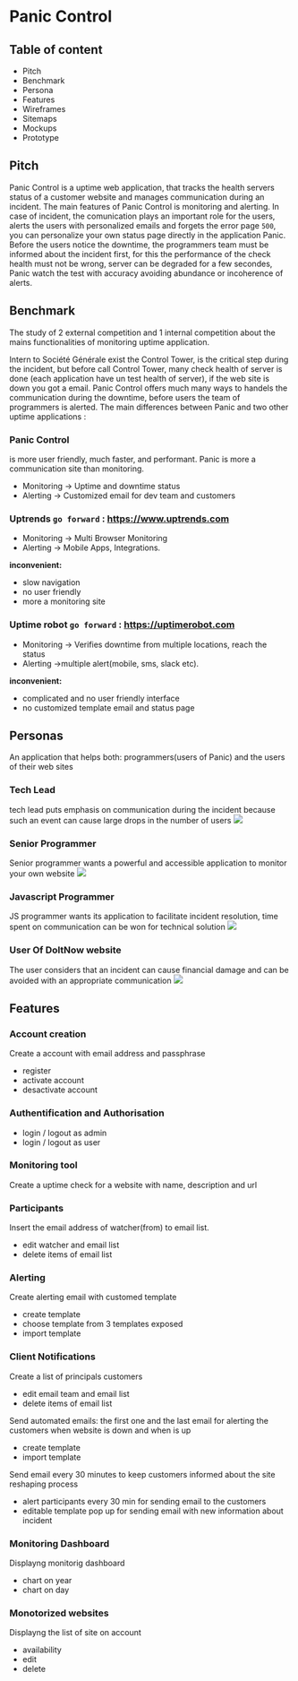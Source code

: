 # Panic Control
## Table of content

- Pitch
- Benchmark
- Persona
- Features
- Wireframes
- Sitemaps
- Mockups
- Prototype


## Pitch
  Panic Control is a uptime web application, that tracks the health servers status of a customer website and manages communication during an incident. The main features of Panic Control is monitoring and alerting. 
In case of incident, the comunication plays an important role for the users, alerts the users with personalized emails and forgets the error page `500`, you can personalize your own status page directly in the application Panic. 
  Before the users notice the downtime, the programmers team must be informed about the incident first, for this the performance of the check health must not be wrong, server can be degraded for a few secondes, Panic watch the test with accuracy avoiding abundance or incoherence of alerts.




## Benchmark

  The study of 2 external competition and 1 internal competition about the mains functionalities of monitoring uptime application.

  Intern to Société Générale exist the Control Tower, is the critical step during the incident, but before call Control Tower, many check health of server is done (each application have un test health of server), if the web site is down you got a email. Panic Control offers much many ways to handels the communication during the downtime, before users the team of programmers is alerted.
  The main differences between Panic and two other uptime applications  :
### Panic Control
is more user friendly, much faster, and performant. Panic is more a communication site than monitoring.
- Monitoring -> Uptime and downtime status 
- Alerting -> Customized email for dev team and customers 

### Uptrends `go forward` : <https://www.uptrends.com> 
- Monitoring -> Multi Browser Monitoring
- Alerting -> Mobile Apps, Integrations.

**inconvenient:**
- slow navigation
- no user friendly
- more a monitoring site  

### Uptime robot `go forward` : <https://uptimerobot.com>
- Monitoring -> Verifies downtime from multiple locations, reach the status
- Alerting ->multiple alert(mobile, sms, slack etc).

**inconvenient:** 
- complicated and no user friendly interface
- no customized template email and status page


## Personas

An application that helps both: programmers(users of Panic) and the users of their web sites

### Tech Lead
tech lead puts emphasis on communication during the incident because such an event can cause large drops in the number of users
![](https://github.com/Ioanardelean/PanicControl/blob/master/Resources/persona/personaHongbo.PNG)
### Senior Programmer
Senior programmer wants a powerful and accessible application to monitor your own website
![](https://github.com/Ioanardelean/PanicControl/blob/master/Resources/persona/personaMohamed.PNG)
### Javascript Programmer
JS programmer wants its application to facilitate incident resolution, time spent on communication can be won for technical solution
![](https://github.com/Ioanardelean/PanicControl/blob/master/Resources/persona/personaSherazad.PNG)
### User Of DoItNow website
The user considers that an incident can cause financial damage and can be avoided with an appropriate communication
![](https://github.com/Ioanardelean/PanicControl/blob/master/Resources/persona/personaBenjie.PNG)


## Features
### Account creation
 Create a account with email address and passphrase
 
 + register
 + activate account
 + desactivate account

### Authentification and Authorisation
 + login / logout as admin
 + login / logout as user
### Monitoring tool

 Create a uptime check for a website with name, description and url
### Participants

 Insert the email address of watcher(from) to email list. 
 
 + edit watcher and email list
 + delete items of email list
### Alerting
 Create alerting email with customed template
 + create template
 + choose template from 3 templates exposed 
 + import template
 ### Client Notifications

 Create a list of principals customers 
 
 + edit email team and email list
 + delete items of email list
 
 Send automated emails: the first one and the last email for alerting the customers when website is down and when is up
 + create template
 + import template
 
 
 Send email every 30 minutes to keep customers informed about the site reshaping process 
 + alert participants every 30 min for sending email to the customers
 + editable template pop up for sending email with new information about incident
 
### Monitoring Dashboard

 Displayng monitorig dashboard
 
 + chart on year 
 + chart on day
 ### Monotorized websites

 Displayng the list of site on account
 + availability 
 + edit
 + delete

 


